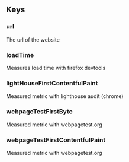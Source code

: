 ## Keys

### url

The url of the website

### loadTime

Measures load time with firefox devtools

### lightHouseFirstContentfulPaint

Measured metric with lighthouse audit (chrome)

### webpageTestFirstByte

Measured metric with webpagetest.org

### webpageTestFirstContentfulPaint

Measured metric with webpagetest.org
